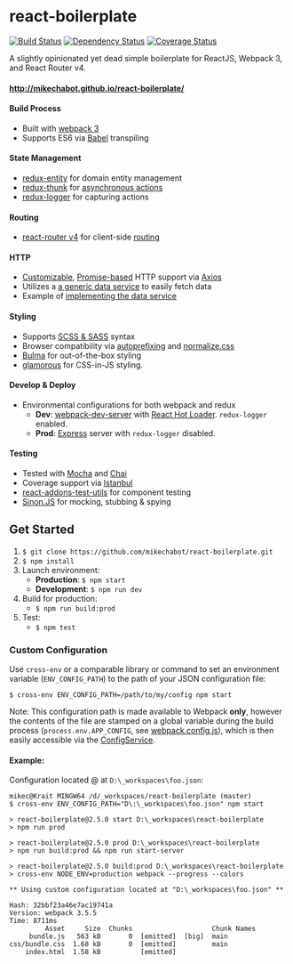 # react-boilerplate

[![Build Status](https://travis-ci.org/mikechabot/react-boilerplate.svg?branch=master)](https://travis-ci.org/mikechabot/react-boilerplate)
[![Dependency Status](https://david-dm.org/mikechabot/react-boilerplate.svg)](https://david-dm.org/mikechabot/react-boilerplate)
[![Coverage Status](https://coveralls.io/repos/github/mikechabot/react-boilerplate/badge.svg?branch=master&cacheBuster=1)](https://coveralls.io/github/mikechabot/react-boilerplate?branch=master)

A slightly opinionated yet dead simple boilerplate for ReactJS, Webpack 3, and React Router v4.

#### http://mikechabot.github.io/react-boilerplate/

#### Build Process
 * Built with [webpack 3](https://webpack.js.org/configuration/)
 * Supports ES6 via [Babel](https://babeljs.io/) transpiling

#### State Management
* [redux-entity](https://github.com/mikechabot/redux-entity) for domain entity management
* [redux-thunk](https://github.com/gaearon/redux-thunk) for [asynchronous actions](https://github.com/mikechabot/react-boilerplate/blob/master/src/redux/actions/thunks.js#L6)
* [redux-logger](https://github.com/theaqua/redux-logger) for capturing actions

#### Routing
* [react-router v4](https://github.com/reactjs/react-router) for client-side [routing](https://github.com/mikechabot/react-boilerplate/blob/master/src/Root.jsx#L5)

#### HTTP
* [Customizable](https://github.com/mikechabot/react-boilerplate/blob/master/src/services/data/ajax-service.js#L8), [Promise-based](https://developer.mozilla.org/en-US/docs/Web/JavaScript/Reference/Global_Objects/Promise) HTTP support via [Axios](https://github.com/mzabriskie/axios)
* Utilizes a [a generic data service](https://github.com/mikechabot/react-boilerplate/blob/master/src/services/data/data-access-service.js#L48) to easily fetch data
* Example of [implementing the data service](https://github.com/mikechabot/react-boilerplate/blob/master/src/services/domain/example-domain-service.js#L17)

#### Styling
* Supports [SCSS & SASS](http://sass-lang.com/) syntax
* Browser compatibility via [autoprefixing](https://github.com/postcss/autoprefixer) and [normalize.css](https://necolas.github.io/normalize.css/)
* [Bulma](https://bulma.io/documentation/overview/start/) for out-of-the-box styling
* [glamorous](https://glamorous.rocks) for CSS-in-JS styling.

#### Develop & Deploy
* Environmental configurations for both webpack and redux
  * **Dev**: [webpack-dev-server](https://webpack.js.org/configuration/dev-server/) with [React Hot Loader](http://gaearon.github.io/react-hot-loader/). `redux-logger` enabled.
  * **Prod**: [Express](http://expressjs.com/) server with `redux-logger` disabled.

#### Testing
* Tested with [Mocha](https://mochajs.org/) and [Chai](http://chaijs.com/)
* Coverage support via [Istanbul](https://gotwarlost.github.io/istanbul/)
* [react-addons-test-utils](https://facebook.github.io/react/docs/test-utils.html) for component testing
* [Sinon.JS](http://sinonjs.org/) for mocking, stubbing & spying

## Get Started
1. `$ git clone https://github.com/mikechabot/react-boilerplate.git`
2. `$ npm install`
3. Launch environment:
   *  **Production**: `$ npm start`
   *  **Development**: `$ npm run dev`
4. Build for production:
   * `$ npm run build:prod`
5. Test:
   * `$ npm test`

### Custom Configuration

Use `cross-env` or a comparable library or command to set an environment variable (`ENV_CONFIG_PATH`) to the path of your JSON configuration file:

`$ cross-env ENV_CONFIG_PATH=/path/to/my/config npm start`

Note: This configuration path is made available to Webpack **only**, however the contents of the file are stamped on a global variable during the build process (`process.env.APP_CONFIG`, see [webpack.config.js](https://github.com/mikechabot/react-boilerplate/blob/master/webpack.config.js#L44)), which is then easily accessible via the [ConfigService](https://github.com/mikechabot/react-boilerplate/blob/master/src/services/common/config-service.js#L8).

#### Example:

Configuration located @ at `D:\_workspaces\foo.json`:

    mikec@Krait MINGW64 /d/_workspaces/react-boilerplate (master)
    $ cross-env ENV_CONFIG_PATH="D\:\_workspaces\foo.json" npm start

    > react-boilerplate@2.5.0 start D:\_workspaces\react-boilerplate
    > npm run prod

    > react-boilerplate@2.5.0 prod D:\_workspaces\react-boilerplate
    > npm run build:prod && npm run start-server

    > react-boilerplate@2.5.0 build:prod D:\_workspaces\react-boilerplate
    > cross-env NODE_ENV=production webpack --progress --colors

    ** Using custom configuration located at "D:\_workspaces\foo.json" **

    Hash: 32bbf23a46e7ac19741a
    Version: webpack 3.5.5
    Time: 8711ms
             Asset     Size  Chunks                    Chunk Names
         bundle.js   563 kB       0  [emitted]  [big]  main
    css/bundle.css  1.68 kB       0  [emitted]         main
        index.html  1.58 kB          [emitted]

